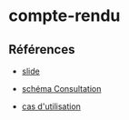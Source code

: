 # compte-rendu



## Références 

- [slide](https://docs.google.com/presentation/d/1gM1q4NC7YPde8EP8pNwlniCDmfwrXF75gD_aQJcLAr0/edit?usp=sharing)

- [schéma Consultation](https://github.com/cnmh/conception/blob/21-presentation-de-consultation/docs/Consultation/images/navigation.jpg)

- [cas d'utilisation](https://github.com/cnmh/analyse/blob/develop/Diagramme-cas-utilisation/diagramme-cas-utiulisation-1.0.png)


